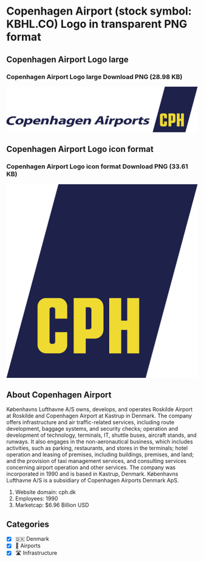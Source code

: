 # Copenhagen Airport (stock symbol: KBHL.CO) Logo in transparent PNG format

## Copenhagen Airport Logo large

### Copenhagen Airport Logo large Download PNG (28.98 KB)

![Copenhagen Airport Logo large Download PNG (28.98 KB)](/img/orig/KBHL.CO_BIG-8a542694.png)

## Copenhagen Airport Logo icon format

### Copenhagen Airport Logo icon format Download PNG (33.61 KB)

![Copenhagen Airport Logo icon format Download PNG (33.61 KB)](/img/orig/KBHL.CO-d8bdabe2.png)

## About Copenhagen Airport

Københavns Lufthavne A/S owns, develops, and operates Roskilde Airport at Roskilde and Copenhagen Airport at Kastrup in Denmark. The company offers infrastructure and air traffic-related services, including route development, baggage systems, and security checks; operation and development of technology, terminals, IT, shuttle buses, aircraft stands, and runways. It also engages in the non-aeronautical business, which includes activities, such as parking, restaurants, and stores in the terminals; hotel operation and leasing of premises, including buildings, premises, and land; and the provision of taxi management services, and consulting services concerning airport operation and other services. The company was incorporated in 1990 and is based in Kastrup, Denmark. Københavns Lufthavne A/S is a subsidiary of Copenhagen Airports Denmark ApS.

1. Website domain: cph.dk
2. Employees: 1990
3. Marketcap: $6.96 Billion USD


## Categories
- [x] 🇩🇰 Denmark
- [x] 🛫 Airports
- [x] 🛣️ Infrastructure
